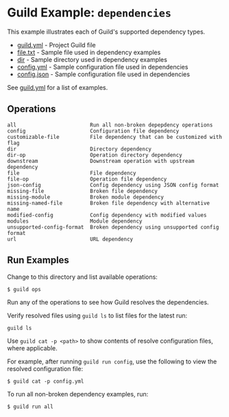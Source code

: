 # Guild Example: `dependencies`

This example illustrates each of Guild's supported dependency types.

- [guild.yml](guild.yml) - Project Guild file
- [file.txt](file.txt) - Sample file used in dependency examples
- [dir](dir) - Sample directory used in dependency examples
- [config.yml](config.yml) - Sample configuration file used in dependencies
- [config.json](config.json) - Sample configuration file used in dependencies

See [guild.yml](guild.yml) for a list of examples.

## Operations

```
all                        Run all non-broken depepdency operations
config                     Configuration file dependency
customizable-file          File dependency that can be customized with flag
dir                        Directory dependency
dir-op                     Operation directory dependency
downstream                 Downstream operation with upstream dependency
file                       File dependency
file-op                    Operation file dependency
json-config                Config dependency using JSON config format
missing-file               Broken file dependency
missing-module             Broken module dependency
missing-named-file         Broken file dependency with alternative name
modified-config            Config dependency with modified values
modules                    Module dependency
unsupported-config-format  Broken dependency using unsupported config format
url                        URL dependency
```

## Run Examples

Change to this directory and list available operations:

```
$ guild ops
```

Run any of the operations to see how Guild resolves the dependencies.

Verify resolved files using `guild ls` to list files for the latest
run:

```
guild ls
```

Use `guild cat -p <path>` to show contents of resolve configuration
files, where applicable.

For example, after running `guild run config`, use the following to
view the resolved configuration file:

```
$ guild cat -p config.yml
```

To run all non-broken dependency examples, run:

```
$ guild run all
```

